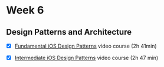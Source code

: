 # Week 6

## Design Patterns and Architecture

- [x] [Fundamental iOS Design Patterns](https://www.raywenderlich.com/1941154-fundamental-ios-design-patterns) video course (2h 41min)

- [x] [Intermediate iOS Design Patterns](https://www.raywenderlich.com/1941302-intermediate-ios-design-patterns) video course (2h 47 min)


